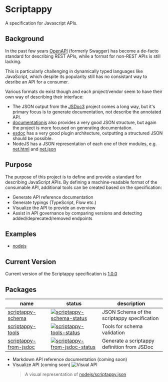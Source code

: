 # Scriptappy

A specification for Javascript APIs.

## Background

In the past few years [OpenAPI](https://github.com/OAI/OpenAPI-Specification) (formerly Swagger) has become a de-facto standard for describing REST APIs, while a format for non-REST APIs is still lacking.

This is particularly challenging in dynamically typed languages like JavaScript, which despite its popularity still has no consistant way to desribe an API for a consumer.

Various formats do exist though and each project/vendor seem to have their own way of describing their interface:

- The JSON output from the [JSDoc3](https://github.com/jsdoc3/jsdoc) project comes a long way, but it's primary focus is to generate documentation, not describe the annotated API.
- [documentationjs](https://github.com/documentationjs/documentation) also provides a very good JSON structure, but again the project is more focused on generating documentation.
- [esdoc](https://github.com/esdoc/esdoc) has a very good plugin architecture, outputting a structured JSON should be possible.
- NodeJS has a JSON representation of each one of their modules, e.g. [net.html](https://nodejs.org/api/net.html) and [net.json](https://nodejs.org/api/net.json)

## Purpose

The purpose of this project is to define and provide a standard for describing JavaScript APIs. By defining a machine-readable format of the consumable API, additional tools can be created based on the specification:

- Generate API reference documentation
- Generate typings (TypeScript, Flow etc.)
- Visualize the API to provide an overview
- Assist in API governance by comparing versions and detecting added/deprecated/removed endpoints

## Examples

- [nodejs](./packages/scriptappy-from-jsdoc/examples/nodejs)

## Current Version

Current version of the Scriptappy specification is [1.0.0](./packages/scriptappy-schema/specification.md)

## Packages

| name | status | description |
|---|---|---|
| [scriptappy-schema]       | [![scriptappy-schema-status]][scriptappy-schema-npm]  | JSON Schema of the scriptappy specification |
| [scriptappy-tools]        | [![scriptappy-tools-status]][scriptappy-tools-npm]  | Tools for schema validation |
| [scriptappy-from-jsdoc]   | [![scriptappy-from-jsdoc-status]][scriptappy-from-jsdoc-npm]  | Generate a scriptappy definition from JSDoc |

[scriptappy-schema]: https://github.com/miralemd/scriptappy/tree/master/packages/scriptappy-schema
[scriptappy-tools]: https://github.com/miralemd/scriptappy/tree/master/packages/scriptappy-tools
[scriptappy-from-jsdoc]: https://github.com/miralemd/scriptappy/tree/master/packages/scriptappy-from-jsdoc

[scriptappy-schema-status]: https://img.shields.io/npm/v/scriptappy-schema.svg
[scriptappy-tools-status]: https://img.shields.io/npm/v/scriptappy-tools.svg
[scriptappy-from-jsdoc-status]: https://img.shields.io/npm/v/scriptappy-from-jsdoc.svg

[scriptappy-schema-npm]: https://npmjs.com/package/scriptappy-schema
[scriptappy-tools-npm]: https://npmjs.com/package/scriptappy-tools
[scriptappy-from-jsdoc-npm]: https://npmjs.com/package/scriptappy-from-jsdoc

- Markdown API reference documentation (coming soon)
- Visualize API (coming soon)
    ![Visual API](./assets/visual.png)
    > A visual representation of [nodejs/scriptappy.json](./packages/scriptappy-from-jsdoc/examples/nodejs/scriptappy.json)
